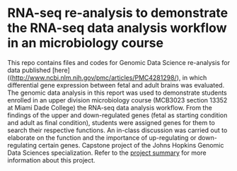 # RNA-seq re-analysis to demonstrate the RNA-seq data analysis workflow in an microbiology course

This repo contains files and codes for Genomic Data Science re-analysis for data published [here]((http://www.ncbi.nlm.nih.gov/pmc/articles/PMC4281298/), in which differential gene expression between fetal and adult brains was evaluated. The genomic data analysis in this report was used to demonstrate students enrolled in an upper division microbiology course (MCB3023 section 13352 at Miami Dade College) the RNA-seq data analysis workflow. From the findings of the upper and down-regulated genes (fetal as starting condition and adult as final condition), students were assigned genes for them to search their respective functions. An in-class discussion was carried out to elaborate on the function and the importance of up-regulating or down-regulating certain genes. Capstone project of the Johns Hopkins Genomic Data Sciences specialization. Refer to the [project summary](https://github.com/friveramariani/GenomicDataScience_FetalAdultBrain/blob/master/project-summary.md) for more information about this project. 

